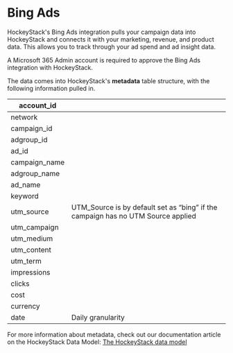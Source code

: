 # Bing Ads

HockeyStack's Bing Ads integration pulls your campaign data into HockeyStack and connects it with your marketing, revenue, and product data. This allows you to track through your ad spend and ad insight data.

A Microsoft 365 Admin account is required to approve the Bing Ads integration with HockeyStack.

The data comes into HockeyStack's **metadata** table structure, with the following information pulled in.

| account_id |  |
| --- | --- |
| network |  |
| campaign_id |  |
| adgroup_id |  |
| ad_id |  |
| campaign_name |  |
| adgroup_name |  |
| ad_name |  |
| keyword |  |
| utm_source | UTM_Source is by default set as “bing” if the campaign has no UTM Source applied |
| utm_campaign |  |
| utm_medium |  |
| utm_content |  |
| utm_term |  |
| impressions |  |
| clicks |  |
| cost |  |
| currency |  |
| date | Daily granularity |

For more information about metadata, check out our documentation article on the HockeyStack Data Model: [The HockeyStack data model](../HockeyStack-Academy/101-How-HockeyStack-Works/The-HockeyStack-data-model.md)